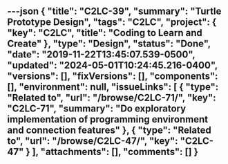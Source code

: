---json
{
  "title": "C2LC-39",
  "summary": "Turtle Prototype Design",
  "tags": "C2LC",
  "project": {
    "key": "C2LC",
    "title": "Coding to Learn and Create"
  },
  "type": "Design",
  "status": "Done",
  "date": "2019-11-22T13:45:07.539-0500",
  "updated": "2024-05-01T10:24:45.216-0400",
  "versions": [],
  "fixVersions": [],
  "components": [],
  "environment": null,
  "issueLinks": [
    {
      "type": "Related to",
      "url": "/browse/C2LC-71/",
      "key": "C2LC-71",
      "summary": "Do exploratory implementation of programming environment and connection features"
    },
    {
      "type": "Related to",
      "url": "/browse/C2LC-47/",
      "key": "C2LC-47"
    }
  ],
  "attachments": [],
  "comments": []
}
---

        